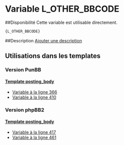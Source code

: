 # Variable L_OTHER_BBCODE

##Disponibilité
Cette variable est utilisable directement.

```html
{L_OTHER_BBCODE}
```

##Description
[Ajouter une description](https://fa-tvars.appspot.com/var/L_OTHER_BBCODE)

## Utilisations dans les templates

### Version PunBB

#### [Template posting_body](punbb/posting_body.md#readme)
* [Variable &agrave; la ligne 366](../punbb/posting_body.tpl#L366)
* [Variable &agrave; la ligne 410](../punbb/posting_body.tpl#L410)

### Version phpBB2

#### [Template posting_body](subsilver/posting_body.md#readme)
* [Variable &agrave; la ligne 417](../subsilver/posting_body.tpl#L417)
* [Variable &agrave; la ligne 461](../subsilver/posting_body.tpl#L461)
